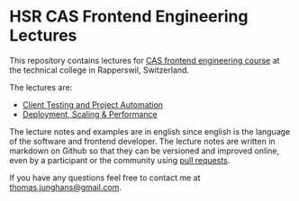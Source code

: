 # HSR CAS Frontend Engineering Lectures

This repository contains lectures for [CAS frontend engineering course](http://www.hsr.ch/Front-End-Engineering.12432.0.html) at the technical college in Rapperswil, Switzerland. 

The lectures are:

- [Client Testing and Project Automation](https://github.com/tjunghans/lectures/blob/master/fe-testing/main.md)
- [Deployment, Scaling & Performance](https://github.com/tjunghans/lectures/tree/master/fe-performance/main.md)

The lecture notes and examples are in english since english is the language of the software and frontend developer. The lecture notes are written in markdown on Github so that they can be versioned and improved online, even by a participant or the community using [pull requests](https://help.github.com/articles/using-pull-requests).

If you have any questions feel free to contact me at thomas.junghans@gmail.com.
